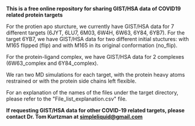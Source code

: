 
**This is a free online repository for sharing GIST/HSA data of COVID19 related protein targets**


For the protien apo sturcture, we currently have GIST/HSA data for 7 different targets (6JYT, 6LU7, 6M03, 6W4H, 6W63, 6Y84, 6YB7). For the target 6YB7, we have GIST/HSA data for two different initial stuctures: with M165 flipped (flip) and with M165 in its original conformation (no_flip).

For the protein-ligand complex, we have GIST/HSA data for 2 complexes (6W63_complex and 6Y84_complex).

We ran two MD simulations for each target, with the protein heavy atoms restrained or with the protein side chains left flexible.

For an explanation of the names of the files under the target directory, please refer to the "File_list_explanation.csv" file.


**If requesting GIST/HSA data for other COVID-19 related targets, please contact Dr. Tom Kurtzman at simpleliquid@gmail.com**
